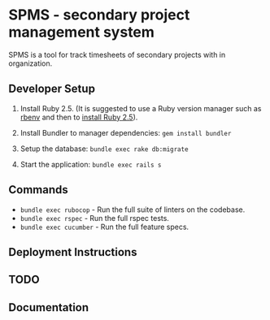 # SPMS - secondary project management system

SPMS is a tool for track timesheets of secondary projects with in organization. 

## Developer Setup

1. Install Ruby 2.5. (It is suggested to use a Ruby version manager such as [rbenv](https://github.com/rbenv/rbenv#installation) and then to [install Ruby 2.5](https://github.com/rbenv/rbenv#installing-ruby-versions)).
1. Install Bundler to manager dependencies: `gem install bundler`
1. Setup the database: `bundle exec rake db:migrate`

5. Start the application: `bundle exec rails s`

## Commands
- `bundle exec rubocop` - Run the full suite of linters on the codebase.
- `bundle exec rspec` - Run the full rspec tests.
- `bundle exec cucumber` - Run the full feature specs.

## Deployment Instructions

## TODO

## Documentation

